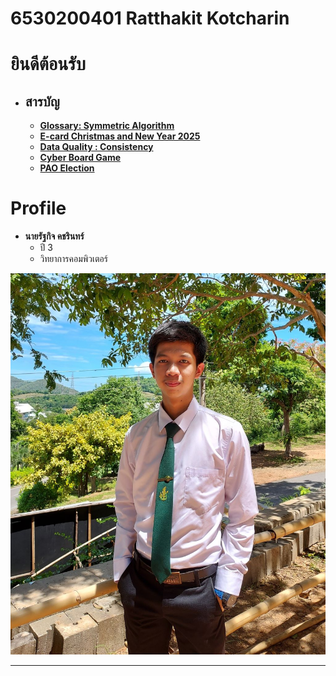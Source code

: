 # 6530200401 Ratthakit Kotcharin


# ยินดีต้อนรับ
- ## สารบัญ
  - **[Glossary: Symmetric Algorithm](symmetric-algorithm.md)**
  - **[E-card Christmas and New Year 2025](e-card.md)**
  - **[Data Quality : Consistency](consistency.md)**
  - **[Cyber Board Game](board-game.md)**
  - **[PAO Election](pao-elections.md)**


# Profile
- **นายรัฐกิจ คชรินทร์**
  - ปี 3
  - วิทยาการคอมพิวเตอร์
  
![Chill guy](/img/Chillpic.jpg)

---
